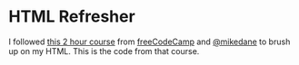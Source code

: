 # HTML Refresher
I followed [this 2 hour course](https://www.youtube.com/watch?v=pQN-pnXPaVg) from [freeCodeCamp](https://www.freecodecamp.org/) and [@mikedane](https://github.com/mikedane) to brush up on my HTML. This is the code from that course.